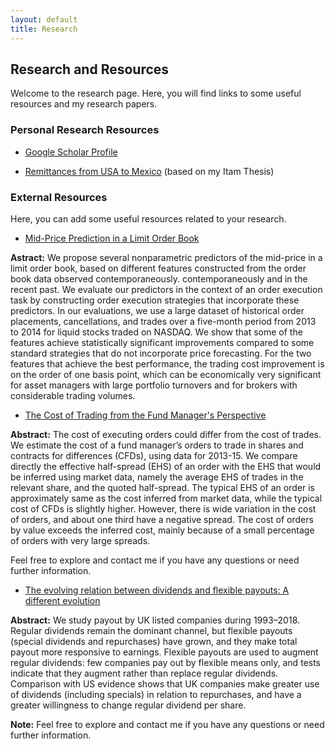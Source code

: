 ```yaml
---
layout: default
title: Research
---
```


## Research and Resources

Welcome to the research page. Here, you will find links to some useful resources and my research papers.

### Personal Research Resources

- [Google Scholar Profile](https://scholar.google.com/citations?user=cXjzSawAAAAJ&hl=es)

- [Remittances from USA to Mexico](https://econoquantum.cucea.udg.mx/index.php/EQ/article/view/113) (based on my Itam Thesis)

### External Resources

Here, you can add some useful resources related to your research.

- [Mid-Price Prediction in a Limit Order Book](https://ieeexplore.ieee.org/document/7516563)

**Astract:**
We propose several nonparametric predictors of the mid-price in a limit order book, based on different features constructed from the order book data observed contemporaneously. contemporaneously and in the recent past. We evaluate our predictors in the context of an order execution task by constructing order execution strategies that incorporate these predictors. In our evaluations, we use a large dataset of historical order placements, cancellations, and trades over a five-month period from 2013 to 2014 for liquid stocks traded on NASDAQ. We show that some of the features achieve statistically significant improvements compared to some standard strategies that do not incorporate price forecasting. For the two features that achieve the best performance, the trading cost improvement is on the order of one basis point, which can be economically very significant for asset managers with large portfolio turnovers and for brokers with considerable trading volumes.

- [The Cost of Trading from the Fund Manager's Perspective](https://papers.ssrn.com/sol3/papers.cfm?abstract_id=2836070)

**Abstract:**
The cost of executing orders could differ from the cost of trades. We estimate the cost of a fund manager’s orders to trade in shares and contracts for differences (CFDs), using data for 2013-15. We compare directly the effective half-spread (EHS) of an order with the EHS that would be inferred using market data, namely the average EHS of trades in the relevant share, and the quoted half-spread. The typical EHS of an order is approximately same as the cost inferred from market data, while the typical cost of CFDs is slightly higher. However, there is wide variation in the cost of orders, and about one third have a negative spread. The cost of orders by value exceeds the inferred cost, mainly because of a small percentage of orders with very large spreads.

Feel free to explore and contact me if you have any questions or need further information.

- [The evolving relation between dividends and flexible payouts: A different evolution](https://onlinelibrary.wiley.com/doi/full/10.1111/eufm.12288)

**Abstract:**
We study payout by UK listed companies during 1993–2018. Regular dividends remain the dominant channel, but flexible payouts (special dividends and repurchases) have grown, and they make total payout more responsive to earnings. Flexible payouts are used to augment regular dividends: few companies pay out by flexible means only, and tests indicate that they augment rather than replace regular dividends. Comparison with US evidence shows that UK companies make greater use of dividends (including specials) in relation to repurchases, and have a greater willingness to change regular dividend per share.

**Note:**
Feel free to explore and contact me if you have any questions or need further information.
